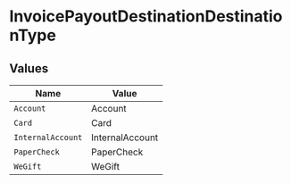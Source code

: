 # InvoicePayoutDestinationDestinationType


## Values

| Name              | Value             |
| ----------------- | ----------------- |
| `Account`         | Account           |
| `Card`            | Card              |
| `InternalAccount` | InternalAccount   |
| `PaperCheck`      | PaperCheck        |
| `WeGift`          | WeGift            |